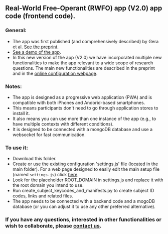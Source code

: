 ## Real-World Free-Operant (RWFO) app (V2.0) app code (frontend code).

### General:
- The app was first published (and comprehensively described) by Gera et al. [See the preprint](https://psyarxiv.com/kgqun/).
- [See a demo of the app](https://ranigera.github.io/RWFO_app_demo/).
- In this new version of the app (V2.0) we have incorporated multiple new functionalities to make the app relevant to a wide scope of research questions. The main new functionalities are described in the preprint and in the [online configuration webpage](https://ranigera.github.io/RWFO_app_setup/).

### Notes:
* The app is designed as a progressive web application (PWA) and is compatible with both iPhones and Andorid-based smartphones.
* This means participants don't need to go through application stores to install it.
* It also means you can use more than one instance of the app (e.g., to have multiple contexts with different conditions).
* It is designed to be connected with a mongoDB database and use a websocket for fast communication.

### To use it: 
* Download this folder.
* Create or use the existing configuration 'settings.js' file (located in the main folder). For a web page designed to easily edit the main setup file (named `settings.js`) click [here](https://ranigera.github.io/RWFO_app_setup/).
* Look for the placeholder ROOT_DOMAIN in settings.js and replace it with the root domain you intend to use.
* Run create_subject_keycodes_and_manifests.py to create subject ID codes, links and related files.
* The app needs to be connected with a backend code and a mogoDB database (or you can adjust it to use any other preferred alternative).


### If you have any questions, interested in other functionalities or wish to collaborate, please [contact us](mailto:ranigera.aristo@gmail.com">).